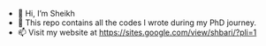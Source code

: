 - 👋 Hi, I’m Sheikh
- 👀 This  repo contains all the codes I  wrote during my PhD journey.
- 📫 Visit my website at https://sites.google.com/view/shbari/?pli=1

<!---
shbari/shbari is a ✨ special ✨ repository because its `README.md` (this file) appears on your GitHub profile.
You can click the Preview link to take a look at your changes.
--->
